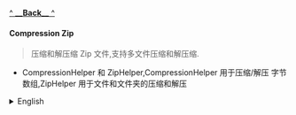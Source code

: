 [^ **\_\_**Back**\_\_** ^](..\README.md)

#### Compression Zip

> 压缩和解压缩 Zip 文件,支持多文件压缩和解压缩.

-   CompressionHelper 和 ZipHelper,CompressionHelper 用于压缩/解压 字节数组,ZipHelper 用于文件和文件夹的压缩和解压

<details>
<summary style="font-size: 14px">English</summary>

> Compress and decompress Zip files, support multi-file compression and decompression.

-   CompressionHelper and ZipHelper, CompressionHelper is used to compress/decompress byte arrays, and ZipHelper is used to compress and decompress files and folders.

</details>
